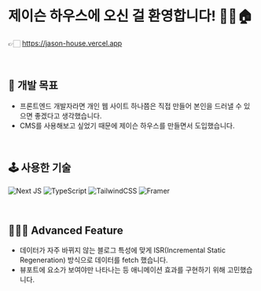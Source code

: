 # **제이슨 하우스에 오신 걸 환영합니다! 💁🏻🏠**

👉🏻 https://jason-house.vercel.app

<br />

## **🎯 개발 목표**

- 프론트엔드 개발자라면 개인 웹 사이트 하나쯤은 직접 만들어 본인을 드러낼 수 있으면 좋겠다고 생각했습니다.
- CMS를 사용해보고 싶었기 때문에 제이슨 하우스를 만들면서 도입했습니다.

<br />

## **🕹 사용한 기술**

![Next JS](https://img.shields.io/badge/Next-black?style=for-the-badge&logo=next.js&logoColor=white)
![TypeScript](https://img.shields.io/badge/typescript-%23007ACC.svg?style=for-the-badge&logo=typescript&logoColor=white)
![TailwindCSS](https://img.shields.io/badge/tailwindcss-%2338B2AC.svg?style=for-the-badge&logo=tailwind-css&logoColor=white)
![Framer](https://img.shields.io/badge/Framer-black?style=for-the-badge&logo=framer&logoColor=blue)

<br />

## **👨🏻‍🏫 Advanced Feature**

- 데이터가 자주 바뀌지 않는 블로그 특성에 맞게 ISR(Incremental Static Regeneration) 방식으로 데이터를 fetch 했습니다.
- 뷰포트에 요소가 보여야만 나타나는 등 애니메이션 효과를 구현하기 위해 고민했습니다.

<br />
